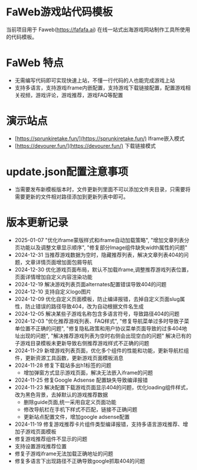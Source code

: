 # FaWeb游戏站代码模板
当前项目用于 Faweb(https://fafafa.ai) 在线一站式出海游戏网站制作工具所使用的代码模板。

# FaWeb 特点
- 无需编写代码即可实现快速上站，不懂一行代码的人也能完成游戏上站
- 支持多语言，支持游戏iframe内嵌配置，支持游戏下载链接配置，配置游戏相关视频，游戏评论，游戏推荐，游戏FAQ等配置

# 演示站点
- [https://sprunkiretake.fun/](https://sprunkiretake.fun/) Iframe嵌入模式
- [https://devourer.fun/](https://devourer.fun/) 下载链接模式



 # update.json配置注意事项
 - 当需要发布新模板版本时，文件更新列里面不可以添加文件夹目录，只需要将需要更新的文件相对路径添加到更新列表中即可。

 # 版本更新记录
 - 2025-01-07 "优化iframe蒙版样式和iframe自动加载策略",
            "增加文章列表分页功能以及调整文章显示顺序",
            "修复部分Image组件缺失width属性的问题"
 - 2024-12-31 当推荐游戏数据为空时，隐藏推荐列表，解决文章列表404的问题，文章详情页面增加面包屑导航
 - 2024-12-30 优化游戏页面布局，默认不加载iframe,调整推荐游戏列表位置，页面详情增加自定义内容渲染功能
 - 2024-12-19 解决游戏列表页面alternates配置错误导致404的问题
 - 2024-12-10 支持自定义logo图片
 - 2024-12-09 优化自定义页面模板，防止编译报错，去掉自定义页面slug属性，防止错误的路径导致404，改为自动根据文件名生成
 - 2024-12-05 解决某些子游戏名称包含多语言符号，导致路径404的问题
 - 2024-12-03 "优化推荐游戏列表、FAQ样式",
            "修复导航菜单过多时导致子菜单位置不正确的问题",
            "修复隐私政策和用户协议菜单页面导致的过多404地址出现的问题",
            "解决推荐游戏列表为空时右侧会出现空白的问题"
            解决已有的子游戏目录模板未更新导致右侧推荐游戏样式不正确的问题
 - 2024-11-29 新增游戏列表页面，优化多个组件的性能和功能，更新导航栏组件，更新资源工具函数，更新游戏页面模板消息
 - 2024-11-28 修复下载站多出h1标签的问题
   - 增加弹窗方式显示游戏页面，解决无法嵌入iframe的问题
 - 2024-11-25 修复Google Adsense 配置缺失导致编译报错
 - 2024-11-23 解决配置下载游戏页面显示404的问题，优化loading组件样式，改为黑色背景，去掉默认的游戏推荐数据
    - 删除guide页面,统一采用自定义页面功能
    - 修改导航栏在手机下样式不匹配，链接不正确问题
    - 更新站点配置文件，增加google adsense配置
 - 2024-11-19 修复游戏推荐卡片组件类型编译报错，支持多语言游戏推荐、增加子游戏页面模板
  - 修复游戏推荐组件不显示的问题
  - 支持设置游戏推荐位置
  - 修复子游戏iframe无法加载正确地址的问题
  - 修复多语言下出现路径不正确导致google抓取404的问题
